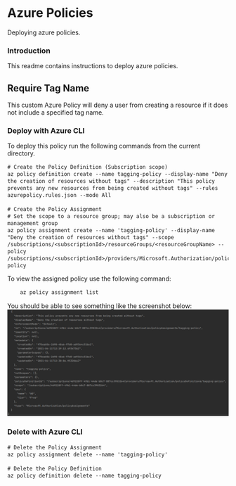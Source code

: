 # Azure Policies
Deploying azure policies.

### Introduction
This readme contains instructions to deploy azure policies.

## Require Tag Name

This custom Azure Policy will deny a user from creating a resource if it does not include a specified tag name.

### Deploy with Azure CLI

To deploy this policy run the following commands from the current directory.

```cli
# Create the Policy Definition (Subscription scope)
az policy definition create --name tagging-policy --display-name "Deny the creation of resources without tags" --description "This policy prevents any new resources from being created without tags" --rules azurepolicy.rules.json --mode All

# Create the Policy Assignment
# Set the scope to a resource group; may also be a subscription or management group
az policy assignment create --name 'tagging-policy' --display-name "Deny the creation of resources without tags" --scope /subscriptions/<subscriptionId>/resourceGroups/<resourceGroupName> --policy /subscriptions/<subscriptionId>/providers/Microsoft.Authorization/policyDefinitions/tagging-policy
```
To view the assigned policy use the following command:
``` bash
    az policy assignment list
```
You should be able to see something like the screenshot below:
![pycharm2](azure-policy-tag-name.png)

### Delete with Azure CLI
```cli
# Delete the Policy Assignment
az policy assignment delete --name 'tagging-policy'

# Delete the Policy Definition
az policy definition delete --name tagging-policy
```
